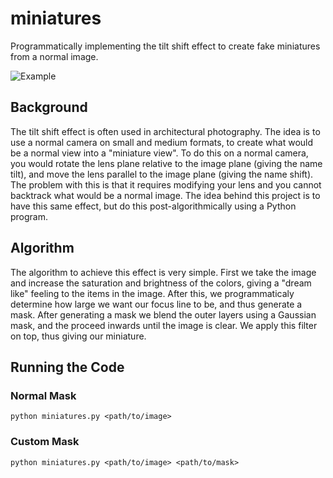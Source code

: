 # miniatures

Programmatically implementing the tilt shift effect to create fake miniatures from a normal image.

![Example](https://i.imgur.com/1W4llxH.png)

## Background

The tilt shift effect is often used in architectural photography. The idea is to use a normal camera on small and medium formats, to create what would be a normal view into a "miniature view". To do this on a normal camera, you would rotate the lens plane relative to the image plane (giving the name tilt), and move the lens parallel to the image plane (giving the name shift). The problem with this is that it requires modifying your lens and you cannot backtrack what would be a normal image. The idea behind this project is to have this same effect, but do this post-algorithmically using a Python program. 

## Algorithm

The algorithm to achieve this effect is very simple. First we take the image and increase the saturation and brightness of the colors, giving a "dream like" feeling to the items in the image. After this, we programmaticaly determine how large we want our focus line to be, and thus generate a mask. After generating a mask we blend the outer layers using a Gaussian mask, and the proceed inwards until the image is clear. We apply this filter on top, thus giving our miniature.  

## Running the Code

### Normal Mask
```
python miniatures.py <path/to/image>
```
### Custom Mask
```
python miniatures.py <path/to/image> <path/to/mask>
```



